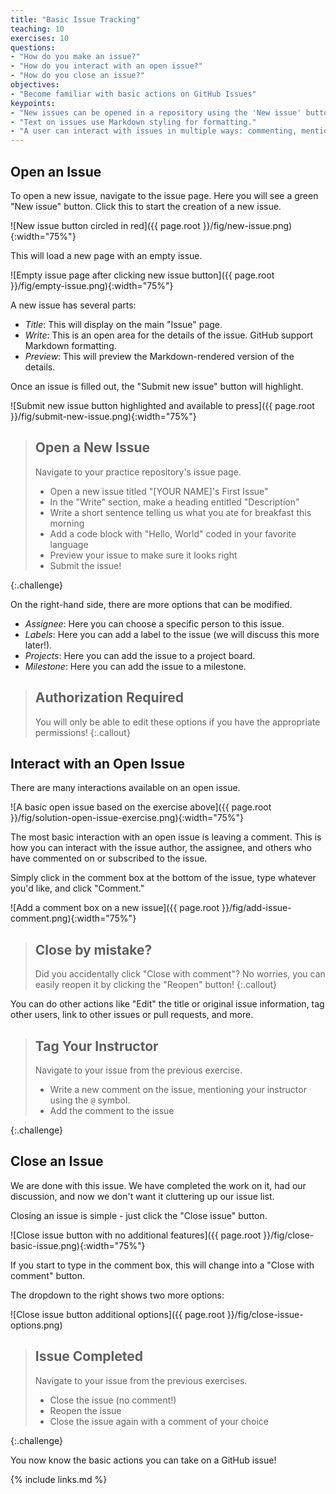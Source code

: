 ```yaml
---
title: "Basic Issue Tracking"
teaching: 10
exercises: 10
questions:
- "How do you make an issue?"
- "How do you interact with an open issue?"
- "How do you close an issue?"
objectives:
- "Become familiar with basic actions on GitHub Issues"
keypoints:
- "New issues can be opened in a repository using the 'New issue' button."
- "Text on issues use Markdown styling for formatting."
- "A user can interact with issues in multiple ways: commenting, mentioning others, linking to other issues and pull requests, and more."
---
```


## Open an Issue

To open a new issue, navigate to the issue page. Here you will see a green
"New issue" button. Click this to start the creation of a new issue.

![New issue button circled in red]({{ page.root }}/fig/new-issue.png){:width="75%"}

This will load a new page with an empty issue.

![Empty issue page after clicking new issue button]({{ page.root }}/fig/empty-issue.png){:width="75%"}

A new issue has several parts:

- _Title_: This will display on the main "Issue" page.
- _Write_: This is an open area for the details of the issue. GitHub support Markdown formatting.
- _Preview_: This will preview the Markdown-rendered version of the details.

Once an issue is filled out, the "Submit new issue" button will highlight.

![Submit new issue button highlighted and available to press]({{ page.root }}/fig/submit-new-issue.png){:width="75%"}

> ## Open a New Issue
>
> Navigate to your practice repository's issue page.
> 
> * Open a new issue titled "[YOUR NAME]'s First Issue"
> * In the "Write" section, make a heading entitled "Description"
> * Write a short sentence telling us what you ate for breakfast this morning
> * Add a code block with "Hello, World" coded in your favorite language
> * Preview your issue to make sure it looks right
> * Submit the issue!
>
{:.challenge}

On the right-hand side, there are more options that can be modified.

- _Assignee_: Here you can choose a specific person to this issue.
- _Labels_: Here you can add a label to the issue (we will discuss this more later!).
- _Projects_: Here you can add the issue to a project board.
- _Milestone_: Here you can add the issue to a milestone.

> ## Authorization Required
> You will only be able to edit these options if you have the
> appropriate permissions!
{:.callout}

## Interact with an Open Issue

There are many interactions available on an open issue.

![A basic open issue based on the exercise above]({{ page.root }}/fig/solution-open-issue-exercise.png){:width="75%"}

The most basic interaction with an open issue is leaving a comment. This is
how you can interact with the issue author, the assignee, and others who
have commented on or subscribed to the issue.

Simply click in the comment box at the bottom of the issue, type whatever
you'd like, and click "Comment."

![Add a comment box on a new issue]({{ page.root }}/fig/add-issue-comment.png){:width="75%"}

> ## Close by mistake?
> Did you accidentally click "Close with comment"? No worries, you can easily
> reopen it by clicking the "Reopen" button!
{:.callout}

You can do other actions like "Edit" the title or original issue information,
tag other users, link to other issues or pull requests, and more.

> ## Tag Your Instructor
>
> Navigate to your issue from the previous exercise.
> 
> * Write a new comment on the issue, mentioning your instructor using
> the `@` symbol.
> * Add the comment to the issue
>
{:.challenge}

## Close an Issue

We are done with this issue. We have completed the work on it, had our
discussion, and now we don't want it cluttering up our issue list.

Closing an issue is simple - just click the "Close issue" button.

![Close issue button with no additional features]({{ page.root }}/fig/close-basic-issue.png){:width="75%"}

If you start to type in the comment box, this will change into a "Close with 
comment" button.

The dropdown to the right shows two more options:

![Close issue button additional options]({{ page.root }}/fig/close-issue-options.png)

> ## Issue Completed
>
> Navigate to your issue from the previous exercises.
> 
> * Close the issue (no comment!)
> * Reopen the issue
> * Close the issue again with a comment of your choice
>
{:.challenge}

You now know the basic actions you can take on a GitHub issue!

{% include links.md %}

